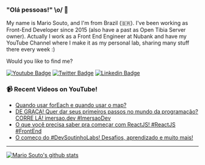 ### "Olá pessoas!" \o/ 👋

My name is Mario Souto, and I'm from Brazil (🇧🇷). I've been working as Front-End Developer since 2015 (also have a past as Open Tibia Server owner). Actually I work as a Front End Engineer at Nubank and have my YouTube Channel where I make it as my personal lab, sharing many stuff there every week :)

Would you like to find me?

[![Youtube Badge](https://img.shields.io/badge/-Youtube-FF0000?style=flat-square&labelColor=FF0000&logo=youtube&logoColor=white&link=https://youtube.com/c/DevSoutinho)](https://youtube.com/c/DevSoutinho)
[![Twitter Badge](https://img.shields.io/badge/-Twitter-1ca0f1?style=flat-square&labelColor=1ca0f1&logo=twitter&logoColor=white&link=https://twitter.com/omariosouto)](https://twitter.com/omariosouto)
[![Linkedin Badge](https://img.shields.io/badge/-LinkedIn-blue?style=flat-square&logo=Linkedin&logoColor=white&link=https://www.linkedin.com/in/omariosouto)](https://www.linkedin.com/in/omariosouto)

### 📹 Recent Videos on YouTube!

<!-- YOUTUBE:START -->
- [Quando usar forEach e quando usar o map?](https://www.youtube.com/watch?v=DbhuGObNNuE)
- [DE GRAÇA! Quer dar seus primeiros passos no mundo da programação? CORRE LÁ! imersao.dev #ImersaoDev](https://www.youtube.com/watch?v=RGnrMBpNIP0)
- [O que você precisa saber pra começar com ReactJS! #ReactJS #FrontEnd](https://www.youtube.com/watch?v=00_rIYoeJtQ)
- [O começo do #DevSoutinhoLabs! Desafios, aprendizado e muito mais!](https://www.youtube.com/watch?v=iJdmi4TYPIg)
<!-- YOUTUBE:END -->

____


[![Mario Souto's github stats](https://github-readme-stats.vercel.app/api?username=omariosouto&theme=dark&show_icons=true&count_private=true)](https://github.com/omariosouto)
